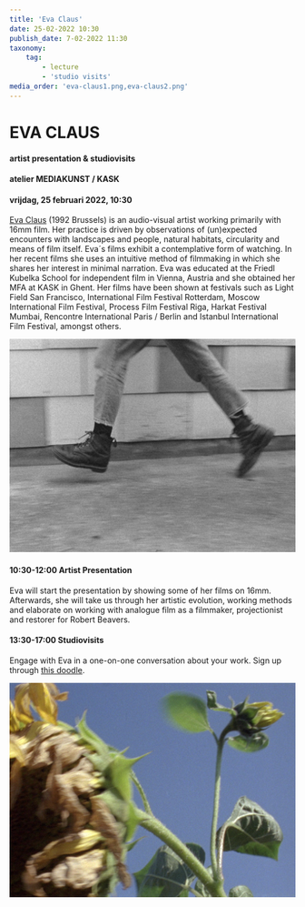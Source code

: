 ```yaml
---
title: 'Eva Claus'
date: 25-02-2022 10:30
publish_date: 7-02-2022 11:30
taxonomy:
    tag:
        - lecture
        - 'studio visits'
media_order: 'eva-claus1.png,eva-claus2.png'
---
```

# EVA CLAUS
#### artist presentation & studiovisits
#### atelier MEDIAKUNST / KASK
#### vrijdag, 25 februari 2022, 10:30
[Eva Claus](https://www.evaclaus.com/) (1992 Brussels) is an audio-visual artist working primarily with 16mm film. Her practice is driven by observations of (un)expected encounters with landscapes and people, natural habitats, circularity and means of film itself. Eva´s films exhibit a contemplative form of watching. In her recent films she uses an intuitive method of filmmaking in which she shares her interest in minimal narration.
Eva was educated at the Friedl Kubelka School for independent film in Vienna, Austria and she obtained her MFA at KASK in Ghent. Her films have been shown at festivals such as Light Field San Francisco, International Film Festival Rotterdam, Moscow International Film Festival, Process Film Festival Riga, Harkat Festival Mumbai, Rencontre International Paris / Berlin and Istanbul International Film Festival, amongst others.


![](eva-claus1.jpg)

#### 10:30-12:00	Artist Presentation
Eva will start the presentation by showing some of her films on 16mm. Afterwards, she will take us through her artistic evolution, working methods and elaborate on working with analogue film as a filmmaker, projectionist and restorer for Robert Beavers.

#### 13:30-17:00	Studiovisits
Engage with Eva in a one-on-one conversation about your work. Sign up through [this doodle](https://doodle.com/poll/umhvzu2a5sq4u585?utm_source=poll&utm_medium=link).

![](eva-claus2.jpg)
